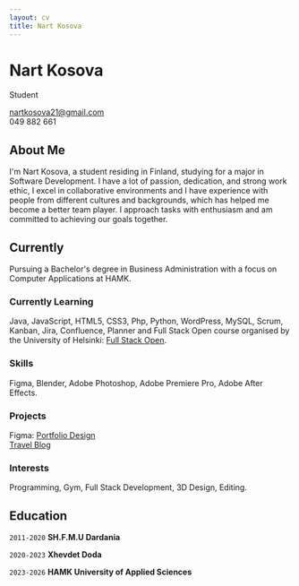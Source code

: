 ```yaml
---
layout: cv
title: Nart Kosova
---
```

# Nart Kosova
Student

<div id="webaddress">
<a href="nartkosova21@gmail.com">nartkosova21@gmail.com</a> <br>
<a>049 882 661</a>
</div>

## About Me

I'm Nart Kosova, a student residing in Finland, studying for a major in Software Development. I have a lot of passion, dedication, and strong work ethic, I excel in collaborative environments and I have experience with people from different cultures and backgrounds, which has helped me become a better team player. I approach tasks with enthusiasm and am committed to achieving our goals together.

## Currently

Pursuing a Bachelor's degree in Business Administration with a focus on Computer Applications at HAMK.

### Currently Learning

Java, JavaScript, HTML5, CSS3, Php, Python, WordPress, MySQL, Scrum, Kanban, Jira, Confluence, Planner and Full Stack Open course organised by the University of Helsinki: <a href="https://fullstackopen.com/en/">Full Stack Open</a>.

### Skills

Figma, Blender, Adobe Photoshop, Adobe Premiere Pro, Adobe After Effects.

### Projects

Figma: <a href="https://www.figma.com/proto/JN2WLsvZqQYVkyTrEx2MvM/Team-21-Project?type=design&node-id=1-3&t=EVEr7mLhYvpLu4CW-0&scaling=scale-down&page-id=0%3A1">Portfolio Design</a> <br>
<a href="https://www.figma.com/file/oS0gG0uCsLvKrCS291aQb5/Self-portfolio?type=design&mode=design&t=pB0mlXkvKQMDSQtZ-1">Travel Blog</a>

### Interests

Programming, Gym, Full Stack Development, 3D Design, Editing.


## Education

`2011-2020`
__SH.F.M.U Dardania__

`2020-2023`
__Xhevdet Doda__

`2023-2026`
__HAMK University of Applied Sciences__



<!-- ### Footer

Last updated: May 2013 -->


